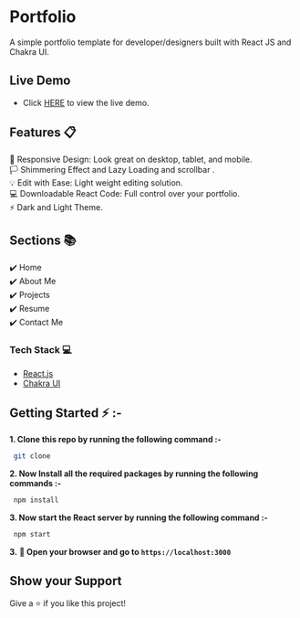 # Portfolio

 
A simple portfolio template for developer/designers built with React JS and Chakra UI.

 

## Live Demo 

- Click [HERE]( https://jainik-portfolio.netlify.app/) to view the live demo.

## Features 📋


 
📱 Responsive Design: Look great on desktop, tablet, and mobile.\
🏳️ Shimmering Effect and Lazy Loading and scrollbar . \
💡 Edit with Ease: Light weight editing solution.\
💻 Downloadable React Code: Full control over your portfolio.\
⚡️ Dark and Light Theme.


## Sections 📚

✔️ Home\
✔️ About Me\
✔️ Projects\
✔️ Resume\
✔️ Contact Me

### Tech Stack 💻

- [React.js](https://react.dev/)
- [Chakra UI](https://chakra-ui.com/)

 

## Getting Started ⚡ :-

**1. Clone this repo by running the following command :-**

```bash
 git clone  
```

**2. Now Install all the required packages by running the following commands :-**

```bash
 npm install
```

**3. Now start the React server by running the following command :-**

```bash
 npm start
```

**3.** **🎉 Open your browser and go to `https://localhost:3000`**

 

## Show your Support

Give a ⭐️ if you like this project!